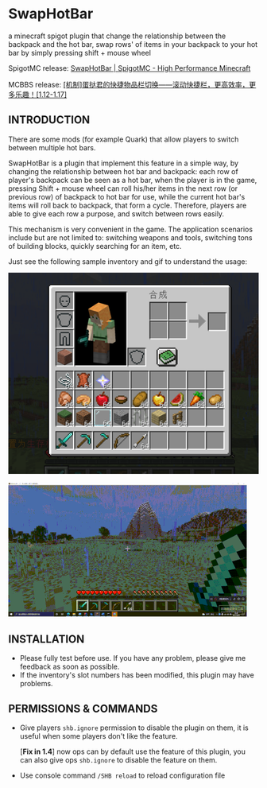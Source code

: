 # SwapHotBar
a minecraft spigot plugin that change the relationship between the backpack and the hot bar, swap rows' of items in your backpack to your hot bar by simply pressing shift + mouse wheel

SpigotMC release: [SwapHotBar | SpigotMC - High Performance Minecraft](https://www.spigotmc.org/resources/swaphotbar.94333/)

MCBBS release: [\[机制\]蛋挞君的快捷物品栏切换——滚动快捷栏，更高效率，更多乐趣！[1.12-1.17]](https://www.mcbbs.net/thread-1215585-1-1.html)

## INTRODUCTION

There are some mods (for example Quark) that allow players to switch between multiple hot bars.

SwapHotBar is a plugin that implement this feature in a simple way, by changing the relationship between hot bar and backpack: each row of player's backpack can be seen as a hot bar, when the player is in the game, pressing Shift + mouse wheel can roll his/her items in the next row (or previous row) of backpack to hot bar for use, while the current hot bar's items will roll back to backpack, that form a cycle. Therefore, players are able to give each row a purpose, and switch between rows easily.

This mechanism is very convenient in the game. The application scenarios include but are not limited to: switching weapons and tools, switching tons of building blocks, quickly searching for an item, etc.

Just see the following sample inventory and gif to understand the usage:

![IMG](/screenshots/screenshot0.png)



![IMG](./screenshots/exampleusage.gif)

## INSTALLATION

- Please fully test before use. If you have any problem, please give me feedback as soon as possible.
- If the inventory's slot numbers has been modified, this plugin may have problems.

## PERMISSIONS & COMMANDS

- Give players `shb.ignore` permission to disable the plugin on them, it is useful when some players don't like the feature.

  [**Fix in 1.4**] now ops can by default use the feature of this plugin, you can also give ops `shb.ignore` to disable the feature on them.

- Use console command `/SHB reload` to reload configuration file

